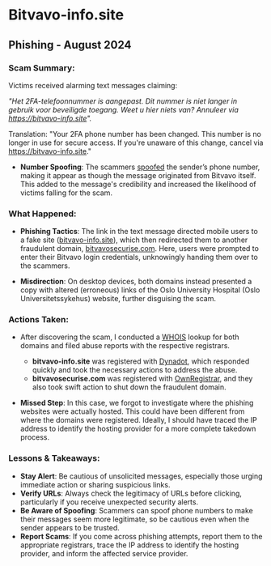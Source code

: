 # Bitvavo-info.site 
## Phishing - August 2024

### Scam Summary:
Victims received alarming text messages claiming: 

*"Het 2FA-telefoonnummer is aangepast. Dit nummer is niet langer in gebruik voor beveiligde toegang. Weet u hier niets van? Annuleer via https://bitvavo-info.site".* 

Translation: "Your 2FA phone number has been changed. This number is no longer in use for secure access. If you're unaware of this change, cancel via https://bitvavo-info.site."

- **Number Spoofing**: The scammers [spoofed](https://en.wikipedia.org/wiki/Caller_ID_spoofing) the sender’s phone number, making it appear as though the message originated from Bitvavo itself. This added to the message's credibility and increased the likelihood of victims falling for the scam.

### What Happened:
- **Phishing Tactics**: The link in the text message directed mobile users to a fake site ([bitvavo-info.site](https://bitvavo-info.site)), which then redirected them to another fraudulent domain, [bitvavosecurise.com](https://bitvavosecurise.com). Here, users were prompted to enter their Bitvavo login credentials, unknowingly handing them over to the scammers.
  
- **Misdirection**: On desktop devices, both domains instead presented a copy with altered (erroneous) links of the Oslo University Hospital (Oslo Universitetssykehus) website, further disguising the scam.

### Actions Taken:
- After discovering the scam, I conducted a [WHOIS](https://who.is) lookup for both domains and filed abuse reports with the respective registrars. 
  - **bitvavo-info.site** was registered with [Dynadot](https://www.dynadot.com/report-abuse), which responded quickly and took the necessary actions to address the abuse.
  - **bitvavosecurise.com** was registered with [OwnRegistrar](https://ownregistrar.com/abuse/), and they also took swift action to shut down the fraudulent domain.

- **Missed Step**: In this case, we forgot to investigate where the phishing websites were actually hosted. This could have been different from where the domains were registered. Ideally, I should have traced the IP address to identify the hosting provider for a more complete takedown process.

### Lessons & Takeaways:
- **Stay Alert**: Be cautious of unsolicited messages, especially those urging immediate action or sharing suspicious links. 
- **Verify URLs**: Always check the legitimacy of URLs before clicking, particularly if you receive unexpected security alerts.
- **Be Aware of Spoofing**: Scammers can spoof phone numbers to make their messages seem more legitimate, so be cautious even when the sender appears to be trusted.
- **Report Scams**: If you come across phishing attempts, report them to the appropriate registrars, trace the IP address to identify the hosting provider, and inform the affected service provider.
